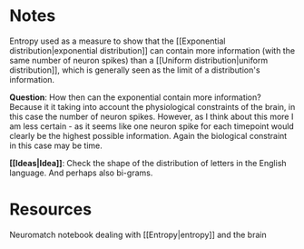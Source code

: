 


# Notes
Entropy used as a measure to show that the [[Exponential distribution|exponential distribution]] can contain more information (with the same number of neuron spikes) than a [[Uniform distribution|uniform distribution]], which is generally seen as the limit of a distribution's information. 

**Question**: How then can the exponential contain more information? Because it it taking into account the physiological constraints of the brain, in this case the number of neuron spikes. However, as I think about this more I am less certain - as it seems like one neuron spike for each timepoint would clearly be the highest possible information. Again the biological constraint in this case may be time.

**[[Ideas|Idea]]**: Check the shape of the distribution of letters in the English language. And perhaps also bi-grams.

# Resources
Neuromatch notebook dealing with [[Entropy|entropy]] and the brain